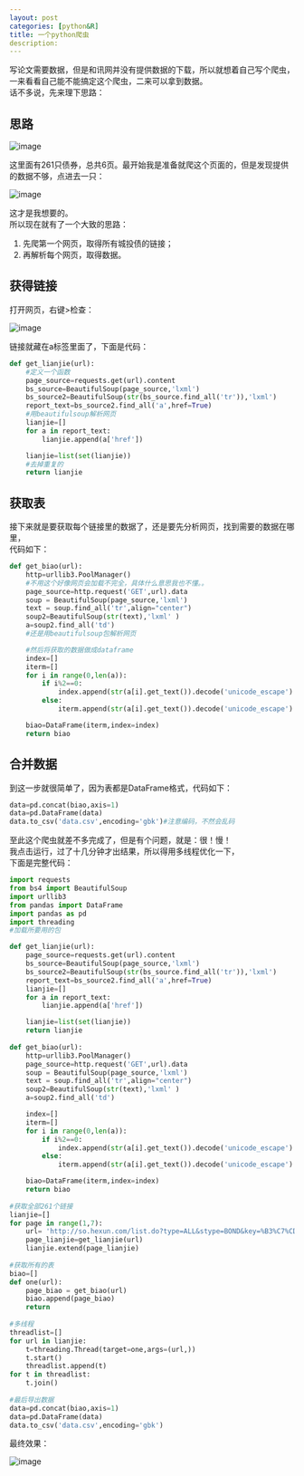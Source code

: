 ```yaml
---
layout: post  
categories: [python&R]  
title: 一个python爬虫  
description: 
---
```



写论文需要数据，但是和讯网并没有提供数据的下载，所以就想着自己写个爬虫，一来看看自己能不能搞定这个爬虫，二来可以拿到数据。  
话不多说，先来理下思路：
## 思路
![image](http://liubj2016.github.io/Akuan/group/python&R/images/1.png)

这里面有261只债券，总共6页。最开始我是准备就爬这个页面的，但是发现提供的数据不够，点进去一只：

![image](http://liubj2016.github.io/Akuan/group/python&R/images/2.png)

这才是我想要的。  
所以现在就有了一个大致的思路：  
1. 先爬第一个网页，取得所有城投债的链接；
2. 再解析每个网页，取得数据。

## 获得链接
打开网页，右键>检查：

![image](http://liubj2016.github.io/Akuan/group/python&R/images/3.png)

链接就藏在a标签里面了，下面是代码：


```python
def get_lianjie(url):
    #定义一个函数
    page_source=requests.get(url).content
    bs_source=BeautifulSoup(page_source,'lxml')
    bs_source2=BeautifulSoup(str(bs_source.find_all('tr')),'lxml')
    report_text=bs_source2.find_all('a',href=True)
    #用beautifulsoup解析网页
    lianjie=[]
    for a in report_text:
        lianjie.append(a['href'])

    lianjie=list(set(lianjie))
    #去掉重复的
    return lianjie
```

## 获取表
接下来就是要获取每个链接里的数据了，还是要先分析网页，找到需要的数据在哪里，  
代码如下：


```python
def get_biao(url):
    http=urllib3.PoolManager()
    #不用这个好像网页会加载不完全，具体什么意思我也不懂。。
    page_source=http.request('GET',url).data
    soup = BeautifulSoup(page_source,'lxml')
    text = soup.find_all('tr',align="center")
    soup2=BeautifulSoup(str(text),'lxml' )
    a=soup2.find_all('td')
    #还是用beautifulsoup包解析网页

    #然后将获取的数据做成dataframe
    index=[]
    iterm=[]
    for i in range(0,len(a)):
        if i%2==0:
            index.append(str(a[i].get_text()).decode('unicode_escape').encode('utf-8'))
        else:
            iterm.append(str(a[i].get_text()).decode('unicode_escape').encode('utf-8'))

    biao=DataFrame(iterm,index=index)
    return biao
```
## 合并数据

到这一步就很简单了，因为表都是DataFrame格式，代码如下：


```python
data=pd.concat(biao,axis=1)
data=pd.DataFrame(data)
data.to_csv('data.csv',encoding='gbk')#注意编码，不然会乱码
```

至此这个爬虫就差不多完成了，但是有个问题，就是：很！慢！  
我点击运行，过了十几分钟才出结果，所以得用多线程优化一下，  
下面是完整代码：


```python
import requests
from bs4 import BeautifulSoup
import urllib3
from pandas import DataFrame
import pandas as pd
import threading
#加载所要用的包

def get_lianjie(url):
    page_source=requests.get(url).content
    bs_source=BeautifulSoup(page_source,'lxml')
    bs_source2=BeautifulSoup(str(bs_source.find_all('tr')),'lxml')
    report_text=bs_source2.find_all('a',href=True)
    lianjie=[]
    for a in report_text:
        lianjie.append(a['href'])

    lianjie=list(set(lianjie))
    return lianjie
    
def get_biao(url):
    http=urllib3.PoolManager()
    page_source=http.request('GET',url).data
    soup = BeautifulSoup(page_source,'lxml')
    text = soup.find_all('tr',align="center")
    soup2=BeautifulSoup(str(text),'lxml' )
    a=soup2.find_all('td')

    index=[]
    iterm=[]
    for i in range(0,len(a)):
        if i%2==0:
            index.append(str(a[i].get_text()).decode('unicode_escape').encode('utf-8'))
        else:
            iterm.append(str(a[i].get_text()).decode('unicode_escape').encode('utf-8'))

    biao=DataFrame(iterm,index=index)
    return biao
    
#获取全部261个链接
lianjie=[]
for page in range(1,7):
    url= 'http://so.hexun.com/list.do?type=ALL&stype=BOND&key=%B3%C7%CD%B6%D5%AE&page={0:d}'.format(page)
    page_lianjie=get_lianjie(url)
    lianjie.extend(page_lianjie)
    
#获取所有的表
biao=[]
def one(url):
    page_biao = get_biao(url)
    biao.append(page_biao)
    return
    
#多线程    
threadlist=[]
for url in lianjie:
    t=threading.Thread(target=one,args=(url,))
    t.start()
    threadlist.append(t)
for t in threadlist:
    t.join()
    
#最后导出数据
data=pd.concat(biao,axis=1)
data=pd.DataFrame(data)
data.to_csv('data.csv',encoding='gbk')
```
最终效果：

![image](http://liubj2016.github.io/Akuan/group/python&R/images/4.png)